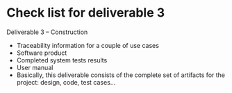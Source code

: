Check list for deliverable 3
========
Deliverable 3 – Construction

* Traceability information for a couple of use cases
* Software product
* Completed system tests results
* User manual
* Basically, this deliverable consists of the complete set of artifacts for the project: design, code, test cases...
